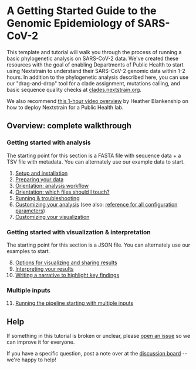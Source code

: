 # A Getting Started Guide to the Genomic Epidemiology of SARS-CoV-2
<!-- WARNING -->
<!-- Do not edit this file from within the docs.nextstrain.org repository. -->
<!-- It is fetched from another repository to be included in the docs.nextstrain.org build. -->
<!-- So, if you edit it after it is fetched into docs.nextstrain.org, your changes will be lost. -->
<!-- Instead, edit this file in its own repository and commit your changes there. -->
<!-- For more details on this (temporary) implementation, see https://github.com/nextstrain/docs.nextstrain.org#fetching-of-documents-from-other-repositories -->
<!-- This file is fetched from: https://github.com/nextstrain/ncov/blob/master/docs/index.md -->
<!-- WARNING -->
<!-- WARNING -->
<!-- WARNING -->

This template and tutorial will walk you through the process of running a basic phylogenetic analysis on SARS-CoV-2 data.
We've created these resources with the goal of enabling Departments of Public Health to start using Nextstrain to understand their SARS-CoV-2 genomic data within 1-2 hours.
In addition to the phylogenetic analysis described here, you can use our "drag-and-drop" tool for a clade assignment, mutations calling, and basic sequence quality checks at [clades.nextstrain.org](https://clades.nextstrain.org/).

We also recommend [this 1-hour video overview](https://youtu.be/m4_F2tG58Pc) by Heather Blankenship on how to deploy Nextstrain for a Public Health lab.

## Overview: complete walkthrough

### Getting started with analysis

The starting point for this section is a FASTA file with sequence data + a TSV file with metadata. You can alternately use our example data to start.

  1. [Setup and installation](setup.md)
  2. [Preparing your data](data-prep.md)
  3. [Orientation: analysis workflow](orientation-workflow.md)
  4. [Orientation: which files should I touch?](orientation-files.md)
  5. [Running & troubleshooting](running.md)
  6. [Customizing your analysis](customizing-analysis.md) (see also: [reference for all configuration parameters](configuration.md))
  7. [Customizing your visualization](customizing-visualization.md)

### Getting started with visualization & interpretation

The starting point for this section is a JSON file. You can alternately use our examples to start.

  8. [Options for visualizing and sharing results](sharing.md)
  9. [Interpreting your results](interpretation.md)
  10. [Writing a narrative to highlight key findings](narratives.md)

### Multiple inputs

  11. [Running the pipeline starting with multiple inputs](multiple_inputs.md)

## Help

If something in this tutorial is broken or unclear, please [open an issue](https://github.com/nextstrain/ncov/issues/new/choose) so we can improve it for everyone.

If you have a specific question, post a note over at the [discussion board](https://discussion.nextstrain.org/) -- we're happy to help!

